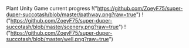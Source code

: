 Plant Unity Game current progress
!("https://github.com/ZoeyF75/super-duper-succotash/blob/master/pathway.png?raw=true")
!("https://github.com/ZoeyF75/super-duper-succotash/blob/master/scenery.png?raw=true")
!("https://github.com/ZoeyF75/super-duper-succotash/blob/master/well.png?raw=true")
